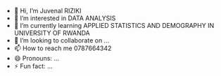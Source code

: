 - 👋 Hi, I’m Juvenal RIZIKI
- 👀 I’m interested in DATA ANALYSIS
- 🌱 I’m currently learning APPLIED STATISTICS AND DEMOGRAPHY IN UNIVERSITY OF RWANDA
- 💞️ I’m looking to collaborate on ...
- 📫 How to reach me 0787664342
- 😄 Pronouns: ...
- ⚡ Fun fact: ...

<!---
Juvenal1999/Juvenal1999 is a ✨ special ✨ repository because its `README.md` (this file) appears on your GitHub profile.
You can click the Preview link to take a look at your changes.
--->
